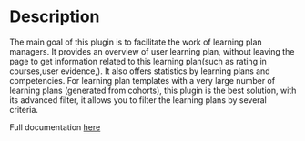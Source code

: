 # Description
The main goal of this plugin is to facilitate the work of learning plan managers. It provides an overview of user learning plan, without leaving the page to get information related to this learning plan(such as rating in courses,user evidence,). It also offers statistics by learning plans and competencies. For learning plan templates with a very large number of learning plans (generated from cohorts), this plugin is the best solution, with its advanced filter, it allows you to filter the learning plans by several criteria.

Full documentation [here](https://studium.github.io/moodle-report_lpmonitoring/)
